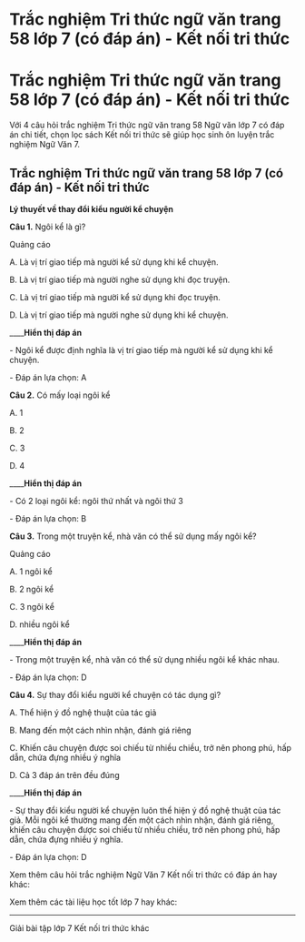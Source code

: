 # Trắc nghiệm Tri thức ngữ văn trang 58 lớp 7 (có đáp án) - Kết nối tri thức

# Trắc nghiệm Tri thức ngữ văn trang 58 lớp 7 (có đáp án) - Kết nối tri thức

Với 4 câu hỏi trắc nghiệm Tri thức ngữ văn trang 58 Ngữ văn lớp 7 có đáp án chi tiết, chọn lọc sách Kết nối tri thức sẽ giúp học sinh ôn luyện trắc nghiệm Ngữ Văn 7.

## Trắc nghiệm Tri thức ngữ văn trang 58 lớp 7 (có đáp án) - Kết nối tri thức

**Lý thuyết về thay đổi kiểu người kể chuyện**

**Câu 1.** Ngôi kể là gì?

Quảng cáo

A. Là vị trí giao tiếp mà người kể sử dụng khi kể chuyện.

B. Là vị trí giao tiếp mà người nghe sử dụng khi đọc truyện.

C. Là vị trí giao tiếp mà người kể sử dụng khi đọc truyện.

D. Là vị trí giao tiếp mà người nghe sử dụng khi kể chuyện.

____**Hiển thị đáp án**

\- Ngôi kể được định nghĩa là vị trí giao tiếp mà người kể sử dụng khi kể chuyện.

\- Đáp án lựa chọn: A

**Câu 2.** Có mấy loại ngôi kể

A. 1

B. 2

C. 3

D. 4

____**Hiển thị đáp án**

\- Có 2 loại ngôi kể: ngôi thứ nhất và ngôi thứ 3

\- Đáp án lựa chọn: B

**Câu 3.** Trong một truyện kể, nhà văn có thể sử dụng mấy ngôi kể?

Quảng cáo

A. 1 ngôi kể

B. 2 ngôi kể

C. 3 ngôi kể

D. nhiều ngôi kể

____**Hiển thị đáp án**

\- Trong một truyện kể, nhà văn có thể sử dụng nhiều ngôi kể khác nhau. 

\- Đáp án lựa chọn: D

**Câu 4.** Sự thay đổi kiểu người kể chuyện có tác dụng gì?

A. Thể hiện ý đồ nghệ thuật của tác giả

B. Mang đến một cách nhìn nhận, đánh giá riêng

C. Khiến câu chuyện được soi chiếu từ nhiều chiều, trở nên phong phú, hấp dẫn, chứa đựng nhiều ý nghĩa

D. Cả 3 đáp án trên đều đúng

____**Hiển thị đáp án**

\- Sự thay đổi kiểu người kể chuyện luôn thể hiện ý đồ nghệ thuật của tác giả. Mỗi ngôi kể thường mang đến một cách nhìn nhận, đánh giá riêng, khiến câu chuyện được soi chiếu từ nhiều chiều, trở nên phong phú, hấp dẫn, chứa đựng nhiều ý nghĩa.

\- Đáp án lựa chọn: D

Xem thêm câu hỏi trắc nghiệm Ngữ Văn 7 Kết nối tri thức có đáp án hay khác:

Xem thêm các tài liệu học tốt lớp 7 hay khác:

* * *

Giải bài tập lớp 7 Kết nối tri thức khác
